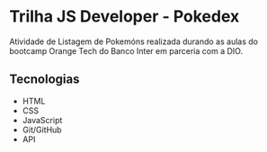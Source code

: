 # Trilha JS Developer - Pokedex

Atividade de Listagem de Pokemóns realizada durando as aulas do bootcamp Orange Tech do Banco Inter em parceria com a DIO.

## Tecnologias

- HTML
- CSS
- JavaScript
- Git/GitHub
- API
